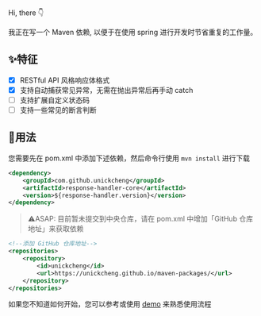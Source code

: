 Hi, there 👇

我正在写一个 Maven 依赖, 以便于在使用 spring 进行开发时节省重复的工作量。

## ✨特征

- [X] RESTful API 风格响应体格式
- [X] 支持自动捕获常见异常，无需在抛出异常后再手动 catch
- [ ] 支持扩展自定义状态码
- [ ] 支持一些常见的断言判断

## 🎉用法

您需要先在 pom.xml 中添加下述依赖，然后命令行使用 `mvn install` 进行下载
```xml
<dependency>
    <groupId>com.github.unickcheng</groupId>
    <artifactId>response-handler-core</artifactId>
    <version>${response-handler.version}</version>
</dependency>
```
> ⚠️ASAP: 目前暂未提交到中央仓库，请在 pom.xml 中增加「GitHub 仓库地址」来获取依赖
```xml
<!--添加 GitHub 仓库地址-->
<repositories>
    <repository>
        <id>unickcheng</id>
        <url>https://unickcheng.github.io/maven-packages/</url>
    </repository>
</repositories>
```

如果您不知道如何开始，您可以参考或使用 [demo](https://github.com/UNICKCHENG/Response-Handler/tree/main/demo) 来熟悉使用流程
